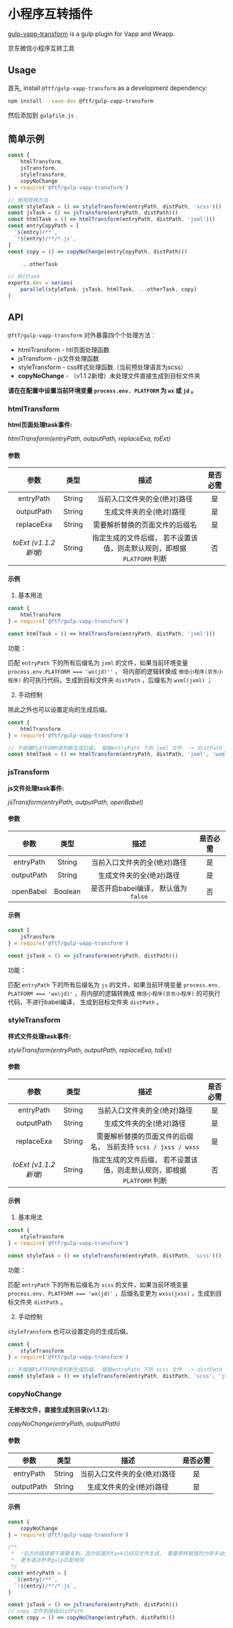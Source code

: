 # 小程序互转插件

[gulp-vapp-transform](https://github.com/jd-ftf/gulp-vapp-transofrm) is a gulp plugin for Vapp and Weapp.

京东微信小程序互转工具

## Usage

首先, install `@ftf/gulp-vapp-transform` as a development dependency:

``` bash
npm install --save-dev @ftf/gulp-vapp-transform
```

然后添加到 `gulpfile.js` .

## 简单示例

``` javascript
const {
    htmlTransform,
    jsTransform,
    styleTransform,
    copyNoChange
} = require('@ftf/gulp-vapp-transform')

// 使用转换方法
const styleTask = () => styleTransform(entryPath, distPath, 'scss')()
const jsTask = () => jsTransform(entryPath, distPath)()
const htmlTask = () => htmlTransform(entryPath, distPath, 'jxml')()
const entryCopyPath = [
  `${entry}/**`,
  `!${entry}/**/*.js`,
]
const copy = () => copyNoChange(entryCopyPath, distPath)()

    ...otherTask

// 执行task
exports.dev = series(
    parallel(styleTask, jsTask, htmlTask, ...otherTask, copy)
)
```

## API

`@ftf/gulp-vapp-transform` 对外暴露四个个处理方法：

* htmlTransform - htl页面处理函数
* jsTransform - js文件处理函数
* styleTransform - css样式处理函数（当前预处理语言为scss）
* **copyNoChange** - （v1.1.2新增）未处理文件直接生成到目标文件夹

**请在在配置中设置当前环境变量 `process.env. PLATFORM` 为 `wx` 或 `jd` 。**

### htmlTransform

**html页面处理task事件:**

*htmlTransform(entryPath, outputPath, replaceExa, toExt)*

#### 参数

| 参数      |    类型 | 描述  | 是否必需 |
| :--------: | :--------:| :--: | :--: |
| entryPath  | String |  当前入口文件夹的全(绝对)路径   | 是 |
| outputPath  | String |  生成文件夹的全(绝对)路径   | 是 |
| replaceExa  | String |  需要解析替换的页面文件的后缀名 | 是 |
| *toExt (v1.1.2新增)*  | String | 指定生成的文件后缀， 若不设置该值，则走默认规则，即根据 `PLATFORM` 判断 | 否 |

#### 示例

1. 基本用法

``` javascript
const {
    htmlTransform
} = require('@ftf/gulp-vapp-transform')

const htmlTask = () => htmlTransform(entryPath, distPath, 'jxml')()
```

功能：

匹配 `entryPath` 下的所有后缀名为 `jxml` 的文件，如果当前环境变量 `process.env.PLATFORM === 'wx(jd)''` ， 将内部的逻辑转换成 `微信小程序(京东小程序)` 的可执行代码，生成到目标文件夹 `distPath` ，后缀名为 `wxml(jxml)` ；

2. 手动控制

除此之外也可以设置定向的生成后缀。

``` JavaScript
const {
    htmlTransform
} = require('@ftf/gulp-vapp-transform')

// 不根据PLATFORM值判断生成后缀， 根据entryPath 下的 jxml 文件  -> distPath 路径下的 wxml
const htmlTask = () => htmlTransform(entryPath, distPath, 'jxml', 'wxml')()
```

### jsTransform

**js文件处理task事件:**

*jsTransform(entryPath, outputPath, openBabel)*

#### 参数

| 参数      |    类型 | 描述  | 是否必需 |
| :--------: | :--------:| :--: | :--: |
| entryPath  | String |  当前入口文件夹的全(绝对)路径   | 是 |
| outputPath  | String |  生成文件夹的全(绝对)路径   | 是 |
| openBabel  | Boolean |  是否开启babel编译， 默认值为 `false` | 否 |

#### 示例

``` javascript
const {
    jsTransform
} = require('@ftf/gulp-vapp-transform')

const jsTask = () => jsTransform(entryPath, distPath)()
```

功能：

匹配 `entryPath` 下的所有后缀名为 `js` 的文件，如果当前环境变量 `process.env. PLATFORM === 'wx(jd)'` ，将内部的逻辑转换成 `微信小程序(京东小程序)` 的可执行代码，不进行babel编译， 生成到目标文件夹 `distPath` 。

### styleTransform

**样式文件处理task事件:**

*styleTransform(entryPath, outputPath, replaceExa, toExt)*

#### 参数

| 参数      |    类型 | 描述  | 是否必需 |
| :--------: | :--------:| :--: | :--: |
| entryPath  | String |  当前入口文件夹的全(绝对)路径   | 是 |
| outputPath  | String |  生成文件夹的全(绝对)路径   | 是 |
| replaceExa  | String|  需要解析替换的页面文件的后缀名， 当前支持 `scss / jxss / wxss` | 是 |
| *toExt (v1.1.2新增)*  | String | 指定生成的文件后缀， 若不设置该值，则走默认规则，即根据 `PLATFORM` 判断 | 否 |

#### 示例

1. 基本用法

``` javascript
const {
    styleTransform
} = require('@ftf/gulp-vapp-transform')

const styleTask = () => styleTransform(entryPath, distPath, 'scss')()
```

功能：

匹配 `entryPath` 下的所有后缀名为 `scss` 的文件，如果当前环境变量 `process.env. PLATFORM === 'wx(jd)'` ，后缀名变更为 `wxss(jxss)` ，生成到目标文件夹 `distPath` 。

2. 手动控制

`styleTransform` 也可以设置定向的生成后缀。

``` JavaScript
const {
    styleTransform
} = require('@ftf/gulp-vapp-transform')

// 不根据PLATFORM值判断生成后缀， 根据entryPath 下的 scss 文件  -> distPath 路径下的 jxss
const styleTask = () => styleTransform(entryPath, distPath, 'scss', 'jxss')()
```

### copyNoChange

**无修改文件，直接生成到目录(v1.1.2):**

*copyNoChange(entryPath, outputPath)*

#### 参数

| 参数      |    类型 | 描述  | 是否必需 |
| :--------: | :--------:| :--: | :--: |
| entryPath  | String |  当前入口文件夹的全(绝对)路径   | 是 |
| outputPath  | String |  生成文件夹的全(绝对)路径   | 是 |

#### 示例

``` JavaScript
const {
    copyNoChange
} = require('@ftf/gulp-vapp-transform')

/**
 *  !后方的路径都不需要复制，因为前面的task已经将文件生成， 需要原样赋值的为除手动生成之外的文件
 *  更多语法参考gulp匹配规则
 */
const entryPath = [
  `${entry}/**`,
  `!${entry}/**/*.js`,
]

const jsTask = () => jsTransform(entryPath, distPath)()
// copy 文件到路径distPath
const copy = () => copyNoChange(entryPath, distPath)()
```
